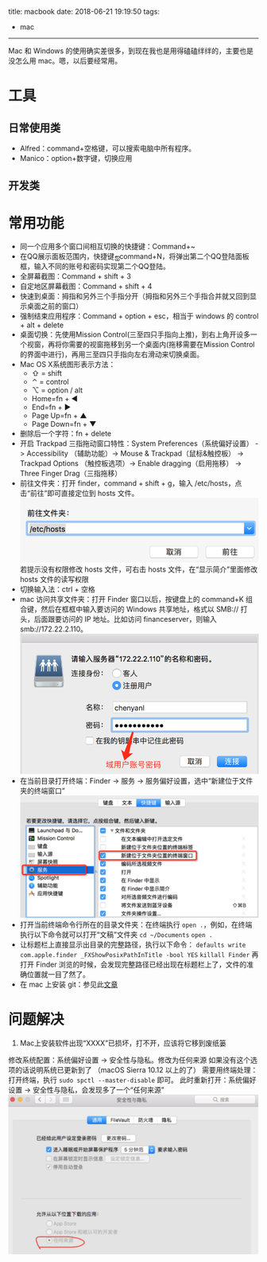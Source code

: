 title: macbook
date: 2018-06-21 19:19:50
tags:
- mac
---

Mac 和 Windows 的使用确实差很多，到现在我也是用得磕磕绊绊的，主要也是没怎么用 mac。嗯，以后要经常用。

# 工具
## 日常使用类
- Alfred：command+空格键，可以搜索电脑中所有程序。
- Manico：option+数字键，切换应用
## 开发类

# 常用功能
- 同一个应用多个窗口间相互切换的快捷键：Command+~ 
-  在QQ展示面板范围内，快捷键ஐcommand+N，将弹出第二个QQ登陆面板框，输入不同的账号和密码实现第二个QQ登陆。
- 全屏幕截图：Command + shift + 3
- 自定地区屏幕截图：Command + shift + 4
- 快速到桌面：拇指和另外三个手指分开（拇指和另外三个手指合并就又回到显示桌面之前的窗口）
- 强制结束应用程序：Command + option + esc，相当于 windows 的 control + alt + delete
- 桌面切换：先使用Mission Control(三至四只手指向上推)，到右上角开设多一个视窗，再将你需要的视窗拖移到另一个桌面内(拖移需要在Mission Control的界面中进行)，再用三至四只手指向左右滑动来切换桌面。
- Mac OS X系统图形表示方法：
  - ⇧ = shift
  - ⌃ = control
  - ⌥ = option / alt 
  - Home=fn + ◄ 
  - End=fn + ► 
  - Page Up=fn + ▲ 
  - Page Down=fn + ▼
- 删除后一个字符：fn + delete 
- 开启 Trackpad 三指拖动窗口特性：System Preferences（系统偏好设置） -> Accessibility （辅助功能）-> Mouse & Trackpad（鼠标&触控板） -> Trackpad Options （触控板选项）-> Enable dragging（启用拖移） -> Three Finger Drag（三指拖移）
- 前往文件夹：打开 finder，command + shift + g，输入 /etc/hosts，点击“前往”即可直接定位到 hosts 文件。
  ![etc-hosts](/img/2018-06-21-macbook/etc-hosts.png)
  若提示没有权限修改 hosts 文件，可右击 hosts 文件，在“显示简介”里面修改 hosts 文件的读写权限
- 切换输入法：ctrl + 空格
- mac 访问共享文件夹：打开 Finder 窗口以后，按键盘上的 command+K 组合键，然后在框框中输入要访问的 Windows 共享地址，格式以 SMB:// 打头，后面跟要访问的 IP 地址。比如访问 financeserver，则输入 smb://172.22.2.110。
  ![financeserver](/img/2018-06-21-macbook/financeserver.png)
- 在当前目录打开终端：Finder -> 服务 -> 服务偏好设置，选中“新建位于文件夹的终端窗口”
  ![open-terminal](/img/2018-06-21-macbook/open-terminal.png)
- 打开当前终端命令行所在的目录文件夹：在终端执行 `open .`，例如，在终端执行以下命令就可以打开“文稿”文件夹
  `cd ~/Documents`
  `open .`
- 让标题栏上直接显示出目录的完整路径，执行以下命令：
  `defaults write com.apple.finder _FXShowPosixPathInTitle -bool YES`
  `killall Finder`
  再打开 Finder 浏览的时候，会发现完整路径已经出现在标题栏上了，文件的准确位置就一目了然了。
- 在 mac 上安装 git：参见此[文章](/2018-06-21-install-git.md)

# 问题解决
1. Mac上安装软件出现“XXXX”已损坏，打不开，应该将它移到废纸篓

修改系统配置：系统偏好设置 -> 安全性与隐私。修改为任何来源
如果没有这个选项的话说明系统已更新到了 （macOS Sierra 10.12 以上的了）
需要用终端处理：
打开终端，执行 `sudo spctl --master-disable` 即可。
此时重新打开：系统偏好设置 -> 安全性与隐私，会发现多了一个“任何来源”
![master-disable](/img/2018-06-21-macbook/master-disable.png)
	

